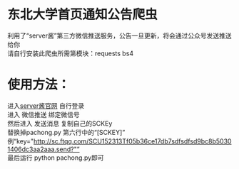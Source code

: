# 东北大学首页通知公告爬虫  
利用了“server酱”第三方微信推送服务，公告一旦更新，将会通过公众号发送推送给你  
请自行安装此爬虫所需第模块：requests  bs4   
# 使用方法：  
  进入[server酱官网](http://sc.ftqq.com/) 自行登录  
  进入 微信推送 绑定微信号  
  然后进入 发送消息 复制自己的SCKEy  
  替换掉pachong.py 第六行中的“[SCKEY]”  
  例“key="http://sc.ftqq.com/SCU152313Tf05b36ce17db7sdfsdfsd9bc8b50301406dc3aa2aaa.send?"”   
  最后运行 python pachong.py即可  
  
